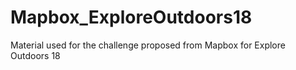 # Mapbox_ExploreOutdoors18
Material used for the challenge proposed from Mapbox for Explore Outdoors 18
